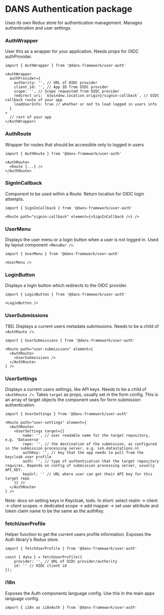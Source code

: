 # DANS Authentication package
Uses its own Redux store for authentication management. Manages authentication and user settings.

### AuthWrapper
User this as a wrapper for your application. Needs props for OIDC authProvider.

    import { AuthWrapper } from '@dans-framework/user-auth'

    <AuthWrapper
      authProvider={
        authority: '', // URL of OIDC provider
        client_id: '', // App ID from OIDC provider
        scope: '', // Scope requested from OIDC provider
        redirect_uri: `${window.location.origin}/signin-callback`, // OIDC callback route of your app
        loadUserInfo: true // whether or not to load logged in users info
      }
    >
      // rest of your app
    </AuthWrapper>

### AuthRoute
Wrapper for routes that should be accessible only to logged in users

    import { AuthRoute } from '@dans-framework/user-auth'

    <AuthRoute>
      <Route {...} />
    </AuthRoute>

### SignInCallback
Component to be used within a Route. Return location for OIDC login attempts.

    import { SignInCallback } from '@dans-framework/user-auth'

    <Route path="signin-callback" element={<SignInCallback />} />

### UserMenu
Displays the user menu or a login button when a user is not logged in. Used by layout component `<MenuBar />`.

    import { UserMenu } from '@dans-framework/user-auth'

    <UserMenu />

### LoginButton
Displays a login button which redirects to the OIDC provider.

    import { LoginButton } from '@dans-framework/user-auth'

    <LoginButton />

### UserSubmissions
TBD. Displays a current users metadata submissions. Needs to be a child of `<AuthRoute />`.

    import { UserSubmissions } from '@dans-framework/user-auth'

    <Route path="user-submissions" element={
      <AuthRoute>
        <UserSubmissions />
      </AuthRoute>
    } />

### UserSettings
Displays a current users settings, like API keys. Needs to be a child of `<AuthRoute />`. Takes `target` as props, usually set in the form config. This is an array of target objects the component uses for form submission authentication.

    import { UserSettings } from '@dans-framework/user-auth'

    <Route path="user-settings" element={
      <AuthRoute>
        <UserSettings target={[
            name: '', // user readable name for the target repository, e.g. 'Dataverse'
            repo: '', // the destination of the submission, as configured in the submission processing server, e.g. ssh.datastations.nl
            authKey: '', // key that the app needs to pull from the keycloak user profile
            auth: '', // type of authentication that the target repository requires. Depends on config of submission processing server, usually API_KEY.
            keyUrl: '' // URL where user can get their API key for this target repo
        ]} />
      </AuthRoute>
    } />

Note: docs on setting keys in Keycloak, todo. In short: select realm -> client -> client scopes -> dedicated scope -> add mapper -> set user attribute and token claim name to be the same as the authKey.

### fetchUserProfile
Helper function to get the current users profile information. Exposes the Auth library's Redux store.

    import { fetchUserProfile } from '@dans-framework/user-auth'

    const { data } = fetchUserProfile({
        provider: '', // URL of OIDC provider/authority
        id: '' // OIDC client id
    });

### i18n
Exposes the Auth components language config. Use this in the main apps language config.

    import { i18n as i18nAuth } from '@dans-framework/user-auth'
